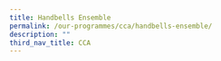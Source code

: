 ```yaml
---
title: Handbells Ensemble
permalink: /our-programmes/cca/handbells-ensemble/
description: ""
third_nav_title: CCA
---
```

